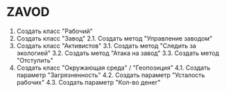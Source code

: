 # ZAVOD

1. Создать класс "Рабочий"
2. Создать класс "Завод"
    2.1. Создать метод "Управление заводом"
3. Создать класс "Активистов"
    3.1. Создать метод "Следить за экологией"
    3.2. Создать метод "Атака на завод"
    3.3. Создать метод "Отступить"
4. Создать класс "Окружающая среда" / "Геопозиция"
    4.1. Создать параметр "Загрязненность"
    4.2. Создать параметр "Усталость рабочих"
    4.3. Создать параметр "Кол-во денег"
